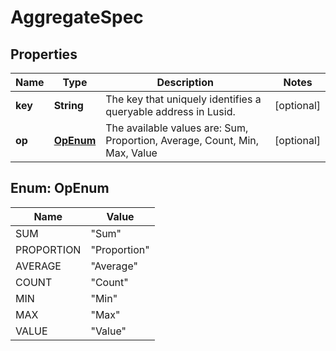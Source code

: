 

# AggregateSpec

## Properties

Name | Type | Description | Notes
------------ | ------------- | ------------- | -------------
**key** | **String** | The key that uniquely identifies a queryable address in Lusid. |  [optional]
**op** | [**OpEnum**](#OpEnum) | The available values are: Sum, Proportion, Average, Count, Min, Max, Value |  [optional]



## Enum: OpEnum

Name | Value
---- | -----
SUM | &quot;Sum&quot;
PROPORTION | &quot;Proportion&quot;
AVERAGE | &quot;Average&quot;
COUNT | &quot;Count&quot;
MIN | &quot;Min&quot;
MAX | &quot;Max&quot;
VALUE | &quot;Value&quot;



